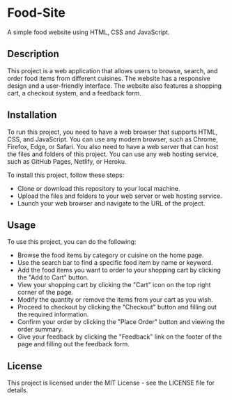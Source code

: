 # Food-Site

A simple food website using HTML, CSS and JavaScript.

## Description

This project is a web application that allows users to browse, search, and order food items from different cuisines. The website has a responsive design and a user-friendly interface. The website also features a shopping cart, a checkout system, and a feedback form.

## Installation

To run this project, you need to have a web browser that supports HTML, CSS, and JavaScript. You can use any modern browser, such as Chrome, Firefox, Edge, or Safari. You also need to have a web server that can host the files and folders of this project. You can use any web hosting service, such as GitHub Pages, Netlify, or Heroku.

To install this project, follow these steps:

- Clone or download this repository to your local machine.
- Upload the files and folders to your web server or web hosting service.
- Launch your web browser and navigate to the URL of the project.

## Usage

To use this project, you can do the following:

- Browse the food items by category or cuisine on the home page.
- Use the search bar to find a specific food item by name or keyword.
- Add the food items you want to order to your shopping cart by clicking the "Add to Cart" button.
- View your shopping cart by clicking the "Cart" icon on the top right corner of the page.
- Modify the quantity or remove the items from your cart as you wish.
- Proceed to checkout by clicking the "Checkout" button and filling out the required information.
- Confirm your order by clicking the "Place Order" button and viewing the order summary.
- Give your feedback by clicking the "Feedback" link on the footer of the page and filling out the feedback form.

## License

This project is licensed under the MIT License - see the LICENSE file for details.
